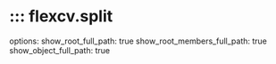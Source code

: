 # ::: flexcv.split

options:
    show_root_full_path: true
    show_root_members_full_path: true
    show_object_full_path: true
